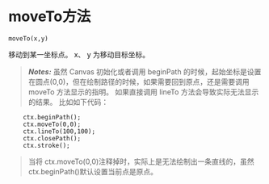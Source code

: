# moveTo方法

    moveTo(x,y)
    
移动到某一坐标点。 x、 y 为移动目标坐标。

> ***Notes:*** 虽然 Canvas 初始化或者调用 beginPath 的时候，起始坐标是设置在圆点(0,0)，但在绘制路径的时候，如果需要回到原点，还是需要调用 moveTo 方法显示的指明。 如果直接调用 lineTo 方法会导致实际无法显示的结果。 比如如下代码：
>
        ctx.beginPath();
        ctx.moveTo(0,0);
        ctx.lineTo(100,100);
        ctx.closePath();
        ctx.stroke();
        
> 当将 ctx.moveTo(0,0)注释掉时，实际上是无法绘制出一条直线的，虽然 ctx.beginPath()默认设置当前点是原点。